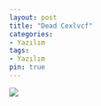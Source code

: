 ```yaml
---
layout: post
title: "Dead Cexlvcf"
categories:
- Yazılım
tags:
- Yazılım
pin: true
---
```


![](https://i.hizliresim.com/2quvuno.png)
